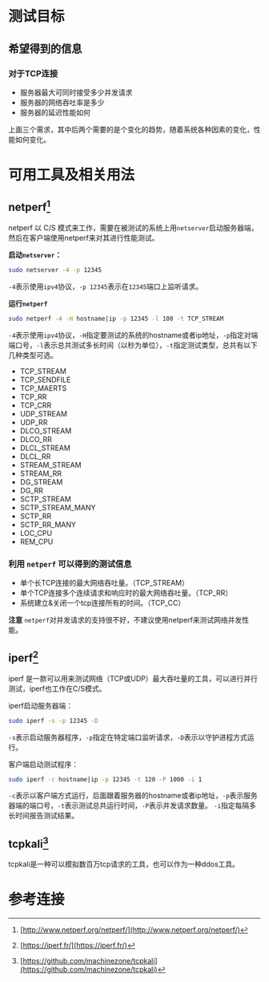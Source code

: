 # 测试目标
## 希望得到的信息
### 对于TCP连接
* 服务器最大可同时接受多少并发请求
* 服务器的网络吞吐率是多少
* 服务器的延迟性能如何

上面三个需求，其中后两个需要的是个变化的趋势，随着系统各种因素的变化，性能如何变化。

# 可用工具及相关用法
## netperf[^1]

netperf 以 C/S 模式来工作，需要在被测试的系统上用`netserver`启动服务器端，然后在客户端使用netperf来对其进行性能测试。

**启动`netserver`：**
```bash
sudo netserver -4 -p 12345
```

`-4`表示使用`ipv4`协议，`-p 12345`表示在`12345`端口上监听请求。

**运行`netperf`**

```bash
sudo netperf -4 -H hostname|ip -p 12345 -l 100 -t TCP_STREAM
```

`-4`表示使用`ipv4`协议，`-H`指定要测试的系统的hostname或者ip地址，`-p`指定对端端口号，`-l`表示总共测试多长时间（以秒为单位），`-t`指定测试类型，总共有以下
几种类型可选。

* TCP_STREAM
* TCP_SENDFILE
* TCP_MAERTS
* TCP_RR
* TCP_CRR
* UDP_STREAM
* UDP_RR
* DLCO_STREAM
* DLCO_RR
* DLCL_STREAM
* DLCL_RR
* STREAM_STREAM
* STREAM_RR
* DG_STREAM
* DG_RR
* SCTP_STREAM
* SCTP_STREAM_MANY
* SCTP_RR
* SCTP_RR_MANY
* LOC_CPU
* REM_CPU

### 利用 `netperf` 可以得到的测试信息
* 单个长TCP连接的最大网络吞吐量。（TCP_STREAM）
* 单个TCP连接多个连续请求和响应时的最大网络吞吐量。（TCP_RR）
* 系统建立&关闭一个tcp连接所有的时间。（TCP_CC）

**注意** `netperf`对并发请求的支持很不好，不建议使用netperf来测试网络并发性能。

## iperf[^2]

iperf 是一款可以用来测试网络（TCP或UDP）最大吞吐量的工具，可以进行并行测试，iperf也工作在C/S模式。

iperf启动服务器端：

```bash
sudo iperf -s -p 12345 -D
```

`-s`表示启动服务器程序，`-p`指定在特定端口监听请求，`-D`表示以守护进程方式运行。

客户端启动测试程序：

```bash
sudo iperf -c hostname|ip -p 12345 -t 120 -P 1000 -i 1
```

`-c`表示以客户端方式运行，后面跟着服务器的hostname或者ip地址，`-p`表示服务器端的端口号，`-t`表示测试总共运行时间，`-P`表示并发请求数量。
`-i`指定每隔多长时间报告测试结果。

## tcpkali[^3]

tcpkali是一种可以模拟数百万tcp请求的工具，也可以作为一种ddos工具。

# 参考连接

[^1]: [http://www.netperf.org/netperf/](http://www.netperf.org/netperf/)
[^2]: [https://iperf.fr/](https://iperf.fr/)
[^3]: [https://github.com/machinezone/tcpkali](https://github.com/machinezone/tcpkali)